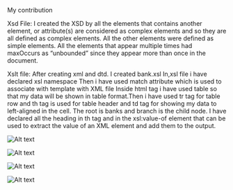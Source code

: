My contribution 


Xsd File:
I created the XSD by all the elements that contains another element, or attribute(s) are considered as complex elements and so they are all defined as complex elements. 
All the other elements were defined as simple elements.
All the elements that appear multiple times had maxOccurs as “unbounded” since they appear more than once in the document.


Xslt file:
After creating xml and dtd. I created bank.xsl
In,xsl file i have declared xsl namespace 
Then i have used match attribute which is used to associate with template with XML file
Inside html tag i have used table so that my data will be shown in table format.Then i have used tr tag for table row and th tag is used for table header and td tag for showing my data to left-aligned in the cell.
The root is banks and branch is the child node. I have declared all the heading in th tag and in the xsl:value-of element that can be used to extract the value of an XML element and add them to the output.

![Alt text](../../../../../C:/Users/Admin/xml-and-js/project-1/assets/HtmlOutput.PNG)

![Alt text](../../../../../C:/Users/Admin/xml-and-js/project-1/assets/XMLValidation.PNG)

![Alt text](../../../../../C:/Users/Admin/xml-and-js/project-1/assets/XSDValidation.PNG)

![Alt text](../../../../../C:/Users/Admin/xml-and-js/project-1/assets/XSLOutput.PNG)







 


